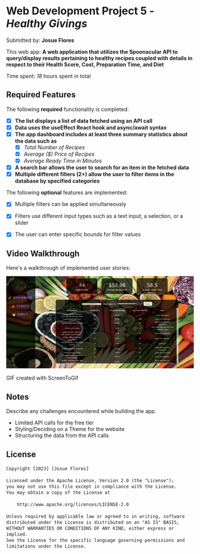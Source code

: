 # Web Development Project 5 - *Healthy Givings*

Submitted by: **Josue Flores**

This web app: **A web application that utilizes the Spoonacular API to query/display results pertaining to healthy recipes coupled with details in respect to their Health Score, Cost, Preparation Time, and Diet**

Time spent: *18* hours spent in total

## Required Features

The following **required** functionality is completed:

- [X] **The list displays a list of data fetched using an API call**
- [X] **Data uses the useEffect React hook and async/await syntax**
- [X] **The app dashboard includes at least three summary statistics about the data such as**
  - [X] *Total Number of Recipes*
  - [X] *Average ($) Price of Recipes*
  - [X] *Average Ready Time in Minutes*
- [X] **A search bar allows the user to search for an item in the fetched data**
- [X] **Multiple different filters (2+) allow the user to filter items in the database by specified categories**

The following **optional** features are implemented:

- [X] Multiple filters can be applied simultaneously
- [X] Filters use different input types such as a text input, a selection, or a slider
- [X] The user can enter specific bounds for filter values


## Video Walkthrough

Here's a walkthrough of implemented user stories:

<img src='./public/Healthy-Givings.gif' title='Video Walkthrough' width='' alt='Video Walkthrough' />

<!--  Imgur link - https://imgur.com/a/seQa3oe>

<!-- Replace this with whatever GIF tool you used! -->
GIF created with ScreenToGif  
<!-- Recommended tools:
[Kap](https://getkap.co/) for macOS
[ScreenToGif](https://www.screentogif.com/) for Windows
[peek](https://github.com/phw/peek) for Linux. -->

## Notes

Describe any challenges encountered while building the app.

- Limited API calls for the free tier
- Styling/Deciding on a Theme for the website
- Structuring the data from the API calls

## License

    Copyright [2023] [Josue Flores]

    Licensed under the Apache License, Version 2.0 (the "License");
    you may not use this file except in compliance with the License.
    You may obtain a copy of the License at

        http://www.apache.org/licenses/LICENSE-2.0

    Unless required by applicable law or agreed to in writing, software
    distributed under the License is distributed on an "AS IS" BASIS,
    WITHOUT WARRANTIES OR CONDITIONS OF ANY KIND, either express or implied.
    See the License for the specific language governing permissions and
    limitations under the License.